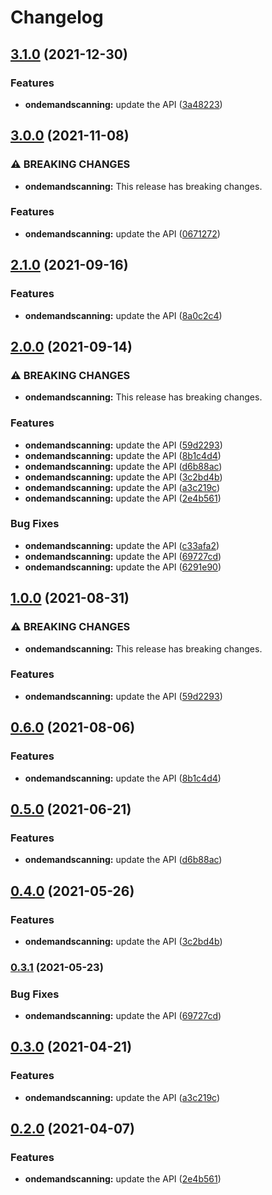 # Changelog

## [3.1.0](https://www.github.com/googleapis/google-api-nodejs-client/compare/ondemandscanning-v3.0.0...ondemandscanning-v3.1.0) (2021-12-30)


### Features

* **ondemandscanning:** update the API ([3a48223](https://www.github.com/googleapis/google-api-nodejs-client/commit/3a48223e1d13762aeaa145b1c2d827e19e719d14))

## [3.0.0](https://www.github.com/googleapis/google-api-nodejs-client/compare/ondemandscanning-v2.1.0...ondemandscanning-v3.0.0) (2021-11-08)


### ⚠ BREAKING CHANGES

* **ondemandscanning:** This release has breaking changes.

### Features

* **ondemandscanning:** update the API ([0671272](https://www.github.com/googleapis/google-api-nodejs-client/commit/067127281207819324c3df9248de38794c74580a))

## [2.1.0](https://www.github.com/googleapis/google-api-nodejs-client/compare/ondemandscanning-v2.0.0...ondemandscanning-v2.1.0) (2021-09-16)


### Features

* **ondemandscanning:** update the API ([8a0c2c4](https://www.github.com/googleapis/google-api-nodejs-client/commit/8a0c2c454252e9f3230a1de4a89202d02884f95e))

## [2.0.0](https://www.github.com/googleapis/google-api-nodejs-client/compare/ondemandscanning-v1.0.0...ondemandscanning-v2.0.0) (2021-09-14)


### ⚠ BREAKING CHANGES

* **ondemandscanning:** This release has breaking changes.

### Features

* **ondemandscanning:** update the API ([59d2293](https://www.github.com/googleapis/google-api-nodejs-client/commit/59d2293560b02b9b974fa97b98a5cbf0b08863ab))
* **ondemandscanning:** update the API ([8b1c4d4](https://www.github.com/googleapis/google-api-nodejs-client/commit/8b1c4d4796da25c7b6781d7fd205fc8db9539d09))
* **ondemandscanning:** update the API ([d6b88ac](https://www.github.com/googleapis/google-api-nodejs-client/commit/d6b88acf4a217e495d78435d64b5284d0868c2a5))
* **ondemandscanning:** update the API ([3c2bd4b](https://www.github.com/googleapis/google-api-nodejs-client/commit/3c2bd4b96f7e1f87e4bf82f7c6729764e8d6e954))
* **ondemandscanning:** update the API ([a3c219c](https://www.github.com/googleapis/google-api-nodejs-client/commit/a3c219c5645593202b25f27e712b135a57a11633))
* **ondemandscanning:** update the API ([2e4b561](https://www.github.com/googleapis/google-api-nodejs-client/commit/2e4b561b9545091f73163686b561a2cdecb79ca1))


### Bug Fixes

* **ondemandscanning:** update the API ([c33afa2](https://www.github.com/googleapis/google-api-nodejs-client/commit/c33afa286de55f72b07fc30a08165206f19eb1a7))
* **ondemandscanning:** update the API ([69727cd](https://www.github.com/googleapis/google-api-nodejs-client/commit/69727cd5717b4a78042e12861b0d75c05a97b3ae))
* **ondemandscanning:** update the API ([6291e90](https://www.github.com/googleapis/google-api-nodejs-client/commit/6291e9082cbe671a4c546c659e2b0c7fb47f4f68))

## [1.0.0](https://www.github.com/googleapis/google-api-nodejs-client/compare/ondemandscanning-v0.6.0...ondemandscanning-v1.0.0) (2021-08-31)


### ⚠ BREAKING CHANGES

* **ondemandscanning:** This release has breaking changes.

### Features

* **ondemandscanning:** update the API ([59d2293](https://www.github.com/googleapis/google-api-nodejs-client/commit/59d2293560b02b9b974fa97b98a5cbf0b08863ab))

## [0.6.0](https://www.github.com/googleapis/google-api-nodejs-client/compare/ondemandscanning-v0.5.0...ondemandscanning-v0.6.0) (2021-08-06)


### Features

* **ondemandscanning:** update the API ([8b1c4d4](https://www.github.com/googleapis/google-api-nodejs-client/commit/8b1c4d4796da25c7b6781d7fd205fc8db9539d09))

## [0.5.0](https://www.github.com/googleapis/google-api-nodejs-client/compare/ondemandscanning-v0.4.0...ondemandscanning-v0.5.0) (2021-06-21)


### Features

* **ondemandscanning:** update the API ([d6b88ac](https://www.github.com/googleapis/google-api-nodejs-client/commit/d6b88acf4a217e495d78435d64b5284d0868c2a5))

## [0.4.0](https://www.github.com/googleapis/google-api-nodejs-client/compare/ondemandscanning-v0.3.1...ondemandscanning-v0.4.0) (2021-05-26)


### Features

* **ondemandscanning:** update the API ([3c2bd4b](https://www.github.com/googleapis/google-api-nodejs-client/commit/3c2bd4b96f7e1f87e4bf82f7c6729764e8d6e954))

### [0.3.1](https://www.github.com/googleapis/google-api-nodejs-client/compare/ondemandscanning-v0.3.0...ondemandscanning-v0.3.1) (2021-05-23)


### Bug Fixes

* **ondemandscanning:** update the API ([69727cd](https://www.github.com/googleapis/google-api-nodejs-client/commit/69727cd5717b4a78042e12861b0d75c05a97b3ae))

## [0.3.0](https://www.github.com/googleapis/google-api-nodejs-client/compare/ondemandscanning-v0.2.0...ondemandscanning-v0.3.0) (2021-04-21)


### Features

* **ondemandscanning:** update the API ([a3c219c](https://www.github.com/googleapis/google-api-nodejs-client/commit/a3c219c5645593202b25f27e712b135a57a11633))

## [0.2.0](https://www.github.com/googleapis/google-api-nodejs-client/compare/ondemandscanning-v0.1.0...ondemandscanning-v0.2.0) (2021-04-07)


### Features

* **ondemandscanning:** update the API ([2e4b561](https://www.github.com/googleapis/google-api-nodejs-client/commit/2e4b561b9545091f73163686b561a2cdecb79ca1))
